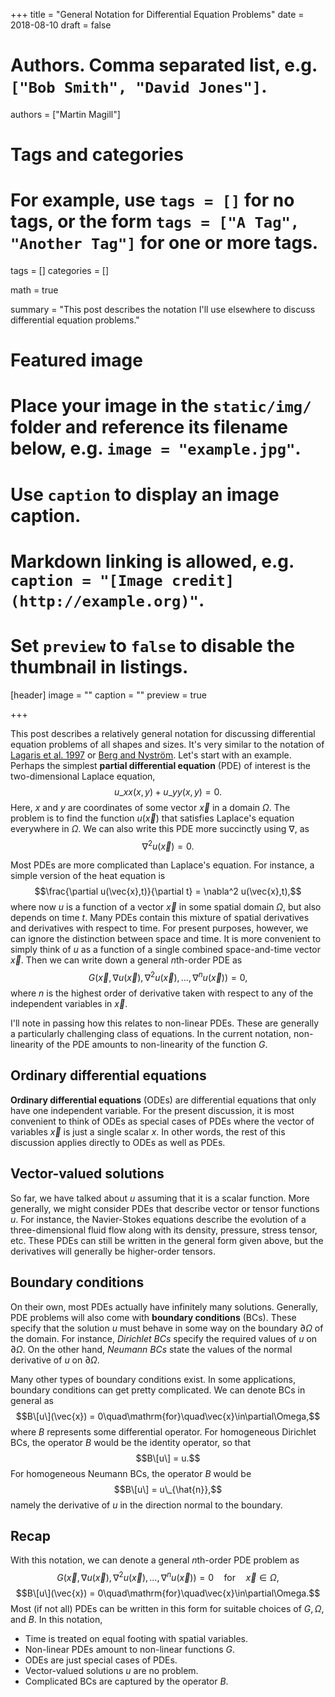 +++
title = "General Notation for Differential Equation Problems"
date = 2018-08-10
draft = false

# Authors. Comma separated list, e.g. `["Bob Smith", "David Jones"]`.
authors = ["Martin Magill"]

# Tags and categories
# For example, use `tags = []` for no tags, or the form `tags = ["A Tag", "Another Tag"]` for one or more tags.
tags = []
categories = []

math = true

summary = "This post describes the notation I'll use elsewhere to discuss differential equation problems."

# Featured image
# Place your image in the `static/img/` folder and reference its filename below, e.g. `image = "example.jpg"`.
# Use `caption` to display an image caption.
#   Markdown linking is allowed, e.g. `caption = "[Image credit](http://example.org)"`.
# Set `preview` to `false` to disable the thumbnail in listings.
[header]
image = ""
caption = ""
preview = true

+++

This post describes a relatively general notation for discussing differential equation problems of all shapes and sizes.
It's very similar to the notation of [Lagaris et al. 1997](https://arxiv.org/abs/physics/9705023) or [Berg and Nystr&ouml;m](https://arxiv.org/abs/1711.06464).
Let's start with an example.
Perhaps the simplest **partial differential equation** (PDE) of interest is the two-dimensional Laplace equation,
$$u\_{xx}(x,y) + u\_{yy}(x,y) = 0.$$
Here, $x$ and $y$ are coordinates of some vector $\vec{x}$ in a domain $\Omega$.
The problem is to find the function $u(\vec{x})$ that satisfies Laplace's equation everywhere in $\Omega$.
We can also write this PDE more succinctly using $\nabla$, as
$$\nabla^2 u(\vec{x}) = 0.$$

Most PDEs are more complicated than Laplace's equation.
For instance, a simple version of the heat equation is
$$\frac{\partial u(\vec{x},t)}{\partial t} = \nabla^2 u(\vec{x},t),$$
where now $u$ is a function of a vector $\vec{x}$ in some spatial domain $\Omega$, but also depends on time $t$.
Many PDEs contain this mixture of spatial derivatives and derivatives with respect to time.
For present purposes, however, we can ignore the distinction between space and time.
It is more convenient to simply think of $u$ as a function of a single combined space-and-time vector $\vec{x}$.
Then we can write down a general $n$th-order PDE as
$$G(\vec{x},\nabla u(\vec{x}),\nabla^2 u(\vec{x}),\ldots,\nabla^n u(\vec{x})) = 0,$$
where $n$ is the highest order of derivative taken with respect to any of the independent variables in $\vec{x}$.

I'll note in passing how this relates to non-linear PDEs.
These are generally a particularly challenging class of equations.
In the current notation, non-linearity of the PDE amounts to non-linearity of the function $G$.


## Ordinary differential equations

**Ordinary differential equations** (ODEs) are differential equations that only have one independent variable.
For the present discussion, it is most convenient to think of ODEs as special cases of PDEs where the vector of variables $\vec{x}$ is just a single scalar $x$.
In other words, the rest of this discussion applies directly to ODEs as well as PDEs.


## Vector-valued solutions

So far, we have talked about $u$ assuming that it is a scalar function.
More generally, we might consider PDEs that describe vector or tensor functions $u$.
For instance, the Navier-Stokes equations describe the evolution of a three-dimensional fluid flow along with its density, pressure, stress tensor, etc.
These PDEs can still be written in the general form given above, but the derivatives will generally be higher-order tensors.


## Boundary conditions

On their own, most PDEs actually have infinitely many solutions.
Generally, PDE problems will also come with **boundary conditions** (BCs).
These specify that the solution $u$ must behave in some way on the boundary $\partial \Omega$ of the domain.
For instance, *Dirichlet BCs* specify the required values of $u$ on $\partial \Omega$.
On the other hand, *Neumann BCs* state the values of the normal derivative of $u$ on $\partial \Omega$.

Many other types of boundary conditions exist.
In some applications, boundary conditions can get pretty complicated.
We can denote BCs in general as
$$B\[u\](\vec{x}) = 0\quad\mathrm{for}\quad\vec{x}\in\partial\Omega,$$
where $B$ represents some differential operator.
For homogeneous Dirichlet BCs, the operator $B$ would be the identity operator, so that
$$B\[u\] = u.$$
For homogeneous Neumann BCs, the operator $B$ would be
$$B\[u\] = u\_{\hat{n}},$$
namely the derivative of $u$ in the direction normal to the boundary.


## Recap

With this notation, we can denote a general $n$th-order PDE problem as
$$G(\vec{x},\nabla u(\vec{x}),\nabla^2 u(\vec{x}),\ldots,\nabla^n u(\vec{x})) = 0\quad\mathrm{for}\quad\vec{x}\in\Omega,$$
$$B\[u\](\vec{x}) = 0\quad\mathrm{for}\quad\vec{x}\in\partial\Omega.$$
Most (if not all) PDEs can be written in this form for suitable choices of $G, \Omega$, and $B$.
In this notation,

* Time is treated on equal footing with spatial variables.
* Non-linear PDEs amount to non-linear functions $G$.
* ODEs are just special cases of PDEs.
* Vector-valued solutions $u$ are no problem.
* Complicated BCs are captured by the operator $B$.
